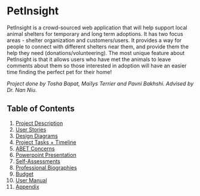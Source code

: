 # PetInsight

PetInsight is a crowd-sourced web application that will help support local animal shelters for temporary and long term adoptions. It has two focus areas - shelter organization and customers/users. It provides a way for people to connect with different shelters near them, and provide them the help they need (donations/volunteering). The most unique feature about PetInsight is that it allows users who have met the animals to leave comments about them so those interested in adoption will have an easier time finding the perfect pet for their home!

<em>Project done by Tosha Bapat, Maïlys Terrier and Pavni Bakhshi.
Advised by Dr. Nan Niu.</em>

## Table of Contents
1. [Project Description][2]
2. [User Stories][3]
3. [Design Diagrams][11]
4. [Project Tasks + Timeline][4]
5. [ABET Concerns][5]
6. [Powerpoint Presentation][6]
7. [Self-Assessments][7]
8. [Professional Biographies][8]
9. [Budget][9]
10. [User Manual][10]
11. [Appendix][11]

[2]: https://github.com/mterrier23/PetInsights/blob/master/Project%20Report/PetInsight%20Project%20Proposal.docx
[3]: https://github.com/mterrier23/PetInsights/blob/master/Project%20Report/UserStories.md
[11]: https://github.com/mterrier23/PetInsights/tree/master/Project%20Report/DesignDiagrams
[4]: https://github.com/mterrier23/PetInsights/tree/master/Project%20Report/Milestones%2C%20Timeline%2C%20Effort%20Matrix
[5]: https://github.com/mterrier23/PetInsights/blob/master/Project%20Report/Project%20Constraints.md
[6]: https://docs.google.com/presentation/d/1Gy6DCWhOjE2iJGElW2_49zUsKKXQ_7DmXo7aEqvGyrA/edit?usp=sharing
[7]: https://github.com/mterrier23/PetInsights/tree/master/Project%20Report/Self%20Assessments
[8]: https://github.com/mterrier23/PetInsights/tree/master/Project%20Report/Biographies
[9]: https://github.com/mterrier23/PetInsights/blob/master/Project%20Report/Expense%20Report.md
[10]: https://docs.google.com/document/d/1ffzDfesRYpptUuVpmgqXOfXqrOoaYPrhtVMRdbpDhbw/edit?usp=sharing
[11]: https://github.com/mterrier23/PetInsights/tree/master/Project%20Report/Appendix
